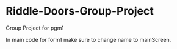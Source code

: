 # Riddle-Doors-Group-Project
Group Project for pgm1


In main code for form1 make sure to change name to mainScreen.
